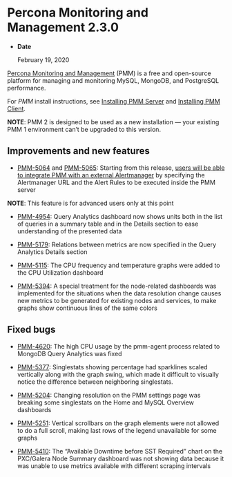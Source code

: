 # Percona Monitoring and Management 2.3.0

* **Date**

    February 19, 2020


[Percona Monitoring and Management](/) (PMM) is a free and open-source platform for managing and monitoring MySQL, MongoDB, and PostgreSQL performance.

For *PMM* install instructions, see [Installing PMM Server](../install/index-server.md) and [Installing PMM Client](../install/index-client.md).

**NOTE**: PMM 2 is designed to be used as a new installation — your existing
PMM 1 environment can’t be upgraded to this version.

## Improvements and new features

* [PMM-5064](https://jira.percona.com/browse/PMM-5064) and [PMM-5065](https://jira.percona.com/browse/PMM-5065): Starting from this release, [users will be able to integrate PMM with an external Alertmanager](../faq.md#how-to-integrate-alertmanager-with-pmm) by specifying the
Alertmanager URL and the Alert Rules to be executed inside the PMM server

**NOTE**: This feature is for advanced users only at this point

* [PMM-4954](https://jira.percona.com/browse/PMM-4954): Query Analytics dashboard now shows units both in the list of queries in a summary table and in the Details section to ease understanding of the presented data

* [PMM-5179](https://jira.percona.com/browse/PMM-5179): Relations between metrics are now specified in the Query
Analytics Details section

* [PMM-5115](https://jira.percona.com/browse/PMM-5115): The CPU frequency and temperature graphs were added to the CPU Utilization dashboard

* [PMM-5394](https://jira.percona.com/browse/PMM-5394): A special treatment for the node-related dashboards was
implemented for the situations when the data resolution change causes new metrics to be generated for existing nodes and services, to make graphs show continuous lines of the same colors

## Fixed bugs

* [PMM-4620](https://jira.percona.com/browse/PMM-4620): The high CPU usage by the pmm-agent process related to MongoDB Query Analytics was fixed

* [PMM-5377](https://jira.percona.com/browse/PMM-5377):  Singlestats showing percentage had sparklines scaled
vertically along with the graph swing, which made it difficult to visually notice the difference between neighboring singlestats.

* [PMM-5204](https://jira.percona.com/browse/PMM-5204): Changing resolution on the PMM settings page was breaking some singlestats on the Home and MySQL Overview dashboards

* [PMM-5251](https://jira.percona.com/browse/PMM-5251): Vertical scrollbars on the graph elements were not allowed to do a full scroll, making last rows of the legend unavailable for some graphs

* [PMM-5410](https://jira.percona.com/browse/PMM-5410): The “Available Downtime before SST Required” chart on the
PXC/Galera Node Summary dashboard was not showing data because it was unable
to use metrics available with different scraping intervals
